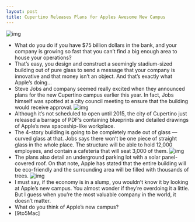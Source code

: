```yaml
---
layout: post
title: Cupertino Releases Plans for Apples Awesome New Campus
---
```

![img](http://media.idownloadblog.com/wp-content/uploads/2011/08/2-29f69b81b3-e1313221398968.jpg)
* What do you do if you have $75 billion dollars in the bank, and your company is growing so fast that you can’t find a big enough area to house your operations?
* That’s easy, you design and construct a seemingly stadium-sized building out of pure glass to send a message that your company is innovative and that money isn’t an object. And that’s exactly what Apple’s doing…
* Steve Jobs and company seemed really excited when they announced plans for the new Cupertino campus earlier this year. In fact, Jobs himself was spotted at a city council meeting to ensure that the building would receive approval.
![img](http://media.idownloadblog.com/wp-content/uploads/2011/08/screen-shot-2011-08-13-at-12-04-19-am-e1313221536442.png)
* Although it’s not scheduled to open until 2015, the city of Cupertino just released a barrage of PDF’s containing blueprints and detailed drawings of Apple’s new spaceship-like workplace.
* The 4-story building is going to be completely made out of glass — curved glass at that. Jobs says there won’t be one piece of straight glass in the whole place. The structure will be able to hold 12,000 employees, and contain a cafeteria that will seat 3,000 of them.
![img](http://media.idownloadblog.com/wp-content/uploads/2011/08/Screen-Shot-2011-08-13-at-2.47.45-AM-e1313221741982.png)
* The plans also detail an underground parking lot with a solar panel-covered roof. On that note, Apple has stated that the entire building will be eco-friendly and the surrounding area will be filled with thousands of trees.
![img](http://media.idownloadblog.com/wp-content/uploads/2011/08/screen-shot-2011-08-12-at-11-37-53-pm-e1313221781465.png)
* I must say, if the economy is in a slump, you wouldn’t know it by looking at Apple’s new campus. You almost wonder if they’re overdoing it a little. But I guess when you’re the most valuable company in the world, it doesn’t matter.
* What do you think of Apple’s new campus?
* [9to5Mac]

